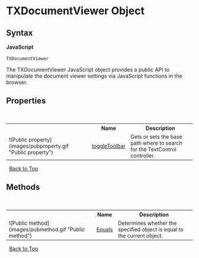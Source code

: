 # TXDocumentViewer Object
 
## Syntax

**JavaScript**<br />
``` JS
TXDocumentViewer
```

The TXDocumentViewer JavaScript object provides a public API to manipulate the document viewer settings via JavaScript functions in the browser.

## Properties
&nbsp;<table><tr><th></th><th>Name</th><th>Description</th></tr>
<tr>
<td>![Public property](images/pubproperty.gif "Public property")</td>
<td><a href="DocumentViewerSettings.BasePath.md">toggleToolbar</a></td>
<td>Gets or sets the base path where to search for the TextControl controller.</td>
</tr>
</table>&nbsp;
<a href="#documentviewersettings-class">Back to Top</a>

## Methods
&nbsp;<table><tr><th></th><th>Name</th><th>Description</th></tr>
<tr>
 <td>![Public method](images/pubmethod.gif "Public method")</td>
 <td><a href="http://msdn2.microsoft.com/en-us/library/bsc2ak47" target="_blank">Equals</a></td>
 <td>Determines whether the specified object is equal to the current object.</td>
</tr>
</table>&nbsp;
<a href="#documentviewersettings-class">Back to Top</a>

